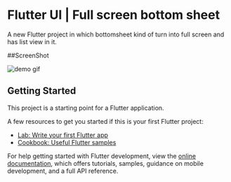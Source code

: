 # Flutter UI | Full screen bottom sheet

A new Flutter project in which bottomsheet kind of turn into full screen and has list view in it.

##ScreenShot

![demo gif](https://github.com/idaudk/Flutter-UI-bottomSheet/assets/67828800/4f9c5f26-4888-4a3f-8c7c-e544bd33dfdb)

## Getting Started

This project is a starting point for a Flutter application.

A few resources to get you started if this is your first Flutter project:

- [Lab: Write your first Flutter app](https://docs.flutter.dev/get-started/codelab)
- [Cookbook: Useful Flutter samples](https://docs.flutter.dev/cookbook)

For help getting started with Flutter development, view the
[online documentation](https://docs.flutter.dev/), which offers tutorials,
samples, guidance on mobile development, and a full API reference.
